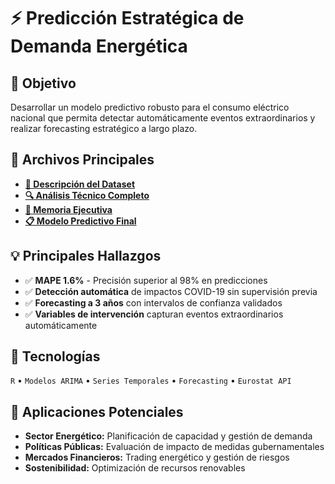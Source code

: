# ⚡ Predicción Estratégica de Demanda Energética

## 🎯 Objetivo
Desarrollar un modelo predictivo robusto para el consumo eléctrico nacional que permita detectar automáticamente eventos extraordinarios y realizar forecasting estratégico a largo plazo.

## 📂 Archivos Principales
- **[💾 Descripción del Dataset](./data/README.md)**
- **[🔍 Análisis Técnico Completo](./code/analisis_series_temporales.html)**
- **[💼 Memoria Ejecutiva](./output/memoria_ejecutiva.md)**
- **[📋 Modelo Predictivo Final](./output/modelo_arima_final.R)**

## 💡 Principales Hallazgos
- ✅ **MAPE 1.6%** - Precisión superior al 98% en predicciones
- ✅ **Detección automática** de impactos COVID-19 sin supervisión previa
- ✅ **Forecasting a 3 años** con intervalos de confianza validados
- ✅ **Variables de intervención** capturan eventos extraordinarios automáticamente

## 🔧 Tecnologías
`R` • `Modelos ARIMA` • `Series Temporales` • `Forecasting` • `Eurostat API`

## 🔗 Aplicaciones Potenciales
- **Sector Energético:** Planificación de capacidad y gestión de demanda
- **Políticas Públicas:** Evaluación de impacto de medidas gubernamentales  
- **Mercados Financieros:** Trading energético y gestión de riesgos
- **Sostenibilidad:** Optimización de recursos renovables
